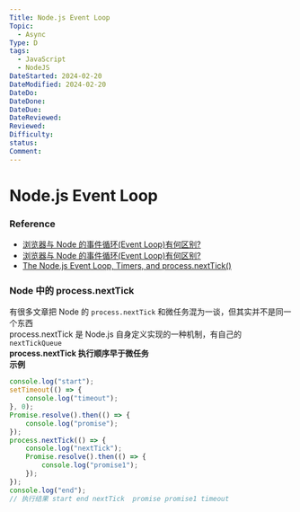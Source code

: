```yaml
---
Title: Node.js Event Loop
Topic:
  - Async
Type: D
tags:
  - JavaScript
  - NodeJS
DateStarted: 2024-02-20
DateModified: 2024-02-20
DateDo: 
DateDone: 
DateDue: 
DateReviewed: 
Reviewed: 
Difficulty: 
status: 
Comment:
---
```

# Node.js Event Loop
### Reference
- [浏览器与 Node 的事件循环(Event Loop)有何区别?](https://link.juejin.cn?target=https%3A%2F%2Fzhuanlan.zhihu.com%2Fp%2F54882306 "https://zhuanlan.zhihu.com/p/54882306")
- [浏览器与 Node 的事件循环(Event Loop)有何区别?](https://link.juejin.cn?target=https%3A%2F%2Fzhuanlan.zhihu.com%2Fp%2F54882306 "https://zhuanlan.zhihu.com/p/54882306")
- [The Node.js Event Loop, Timers, and process.nextTick()](https://link.juejin.cn?target=https%3A%2F%2Fnodejs.org%2Fen%2Fdocs%2Fguides%2Fevent-loop-timers-and-nexttick%2F "https://nodejs.org/en/docs/guides/event-loop-timers-and-nexttick/")
### Node 中的 process.nextTick
有很多文章把 Node 的 `process.nextTick` 和微任务混为一谈，但其实并不是同一个东西  
process.nextTick 是 Node.js 自身定义实现的一种机制，有自己的 `nextTickQueue`  
**process.nextTick 执行顺序早于微任务**  
**示例**

```javascript
console.log("start");
setTimeout(() => {
	console.log("timeout");
}, 0);
Promise.resolve().then(() => {
	console.log("promise");
});
process.nextTick(() => {
	console.log("nextTick");
	Promise.resolve().then(() => {
		console.log("promise1");
	});
});
console.log("end");
// 执行结果 start end nextTick  promise promise1 timeout
```